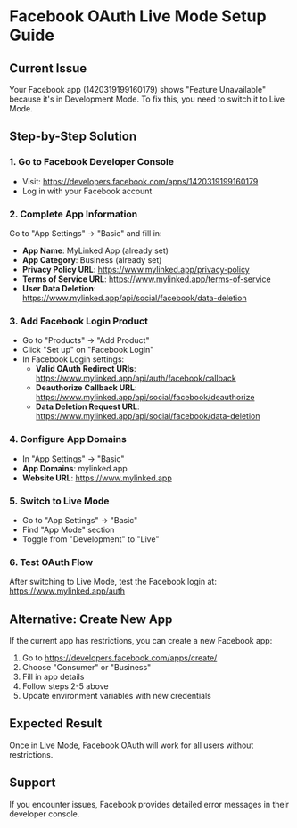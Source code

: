 # Facebook OAuth Live Mode Setup Guide

## Current Issue
Your Facebook app (1420319199160179) shows "Feature Unavailable" because it's in Development Mode. To fix this, you need to switch it to Live Mode.

## Step-by-Step Solution

### 1. Go to Facebook Developer Console
- Visit: https://developers.facebook.com/apps/1420319199160179
- Log in with your Facebook account

### 2. Complete App Information
Go to "App Settings" → "Basic" and fill in:
- **App Name**: MyLinked App (already set)
- **App Category**: Business (already set)
- **Privacy Policy URL**: https://www.mylinked.app/privacy-policy
- **Terms of Service URL**: https://www.mylinked.app/terms-of-service
- **User Data Deletion**: https://www.mylinked.app/api/social/facebook/data-deletion

### 3. Add Facebook Login Product
- Go to "Products" → "Add Product"
- Click "Set up" on "Facebook Login"
- In Facebook Login settings:
  - **Valid OAuth Redirect URIs**: https://www.mylinked.app/api/auth/facebook/callback
  - **Deauthorize Callback URL**: https://www.mylinked.app/api/social/facebook/deauthorize
  - **Data Deletion Request URL**: https://www.mylinked.app/api/social/facebook/data-deletion

### 4. Configure App Domains
- In "App Settings" → "Basic"
- **App Domains**: mylinked.app
- **Website URL**: https://www.mylinked.app

### 5. Switch to Live Mode
- Go to "App Settings" → "Basic"
- Find "App Mode" section
- Toggle from "Development" to "Live"

### 6. Test OAuth Flow
After switching to Live Mode, test the Facebook login at:
https://www.mylinked.app/auth

## Alternative: Create New App
If the current app has restrictions, you can create a new Facebook app:

1. Go to https://developers.facebook.com/apps/create/
2. Choose "Consumer" or "Business"
3. Fill in app details
4. Follow steps 2-5 above
5. Update environment variables with new credentials

## Expected Result
Once in Live Mode, Facebook OAuth will work for all users without restrictions.

## Support
If you encounter issues, Facebook provides detailed error messages in their developer console.
